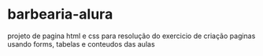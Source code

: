 # barbearia-alura
projeto de pagina html e css para resolução do exercicio de criação paginas usando forms, tabelas e conteudos das aulas
